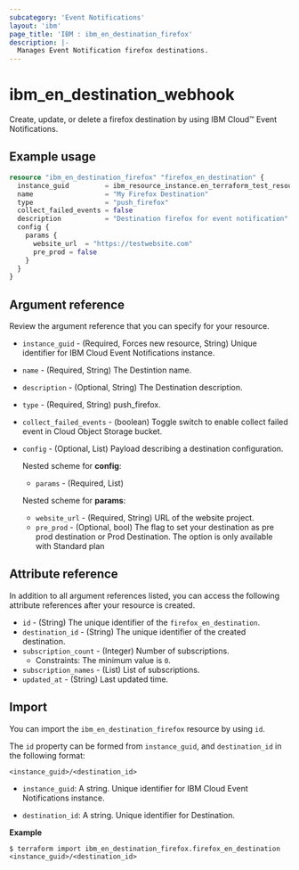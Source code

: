 ```yaml
---
subcategory: 'Event Notifications'
layout: 'ibm'
page_title: 'IBM : ibm_en_destination_firefox'
description: |-
  Manages Event Notification firefox destinations.
---
```


# ibm_en_destination_webhook

Create, update, or delete a firefox destination by using IBM Cloud™ Event Notifications.

## Example usage

```terraform
resource "ibm_en_destination_firefox" "firefox_en_destination" {
  instance_guid         = ibm_resource_instance.en_terraform_test_resource.guid
  name                  = "My Firefox Destination"
  type                  = "push_firefox"
  collect_failed_events = false
  description           = "Destination firefox for event notification"
  config {
    params {
      website_url  = "https://testwebsite.com"
      pre_prod = false
    }
  }
}
```

## Argument reference

Review the argument reference that you can specify for your resource.

- `instance_guid` - (Required, Forces new resource, String) Unique identifier for IBM Cloud Event Notifications instance.

- `name` - (Required, String) The Destintion name.

- `description` - (Optional, String) The Destination description.

- `type` - (Required, String) push_firefox.

- `collect_failed_events` - (boolean) Toggle switch to enable collect failed event in Cloud Object Storage bucket.

- `config` - (Optional, List) Payload describing a destination configuration.

  Nested scheme for **config**:

  - `params` - (Required, List)

  Nested scheme for **params**:

  - `website_url` - (Required, String) URL of the website project.
  - `pre_prod` - (Optional, bool) The flag to set your destination as pre prod destination or Prod Destination. The option is only available with Standard plan

## Attribute reference

In addition to all argument references listed, you can access the following attribute references after your resource is created.

- `id` - (String) The unique identifier of the `firefox_en_destination`.
- `destination_id` - (String) The unique identifier of the created destination.
- `subscription_count` - (Integer) Number of subscriptions.
  - Constraints: The minimum value is `0`.
- `subscription_names` - (List) List of subscriptions.
- `updated_at` - (String) Last updated time.

## Import

You can import the `ibm_en_destination_firefox` resource by using `id`.

The `id` property can be formed from `instance_guid`, and `destination_id` in the following format:

```
<instance_guid>/<destination_id>
```

- `instance_guid`: A string. Unique identifier for IBM Cloud Event Notifications instance.

- `destination_id`: A string. Unique identifier for Destination.

**Example**

```
$ terraform import ibm_en_destination_firefox.firefox_en_destination <instance_guid>/<destination_id>
```
